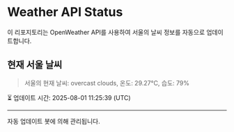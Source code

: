 
# Weather API Status

이 리포지토리는 OpenWeather API를 사용하여 서울의 날씨 정보를 자동으로 업데이트합니다.

## 현재 서울 날씨
> 서울의 현재 날씨: overcast clouds, 온도: 29.27°C, 습도: 79%

⏳ 업데이트 시간: 2025-08-01 11:25:39 (UTC)

---
자동 업데이트 봇에 의해 관리됩니다.
